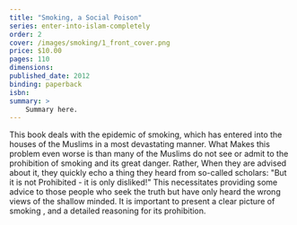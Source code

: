```yaml
---
title: "Smoking, a Social Poison"
series: enter-into-islam-completely
order: 2
cover: /images/smoking/1_front_cover.png
price: $10.00
pages: 110
dimensions:
published_date: 2012
binding: paperback
isbn:
summary: >
    Summary here.
---
```


This book deals with the epidemic of smoking, which has entered into the houses of the Muslims in a most devastating manner. What Makes this problem even worse is than many of the Muslims do not see or admit to the prohibition of smoking and its great danger. Rather, When they are advised about it, they quickly echo a thing they heard from so-called scholars: "But it is not Prohibited - it is only disliked!" This necessitates providing some advice to those people who seek the truth but have only heard the wrong views of the shallow minded. It is important to present a clear picture of smoking , and a detailed reasoning for its prohibition.

